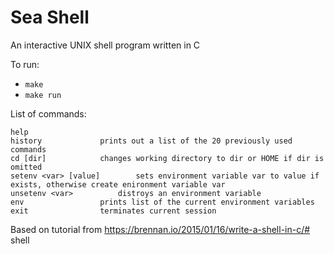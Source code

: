 # Sea Shell

An interactive UNIX shell program written in C 

To run:

* `make`
* `make run`

List of commands:

	help 
	history 		    prints out a list of the 20 previously used commands
	cd [dir] 		    changes working directory to dir or HOME if dir is omitted
    setenv <var> [value] 	    sets environment variable var to value if exists, otherwise create enironment variable var
    unsetenv <var> 		    distroys an environment variable
	env 			    prints list of the current environment variables
	exit 			    terminates current session


Based on tutorial from https://brennan.io/2015/01/16/write-a-shell-in-c/# shell
